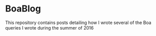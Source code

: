 # BoaBlog

This repository contains posts detailing how I wrote several of the Boa queries I wrote during the summer of 2016